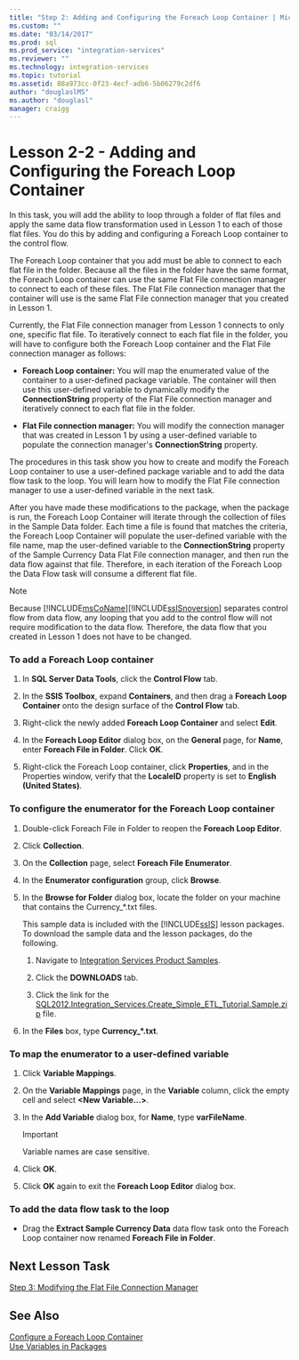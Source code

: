 ```yaml
---
title: "Step 2: Adding and Configuring the Foreach Loop Container | Microsoft Docs"
ms.custom: ""
ms.date: "03/14/2017"
ms.prod: sql
ms.prod_service: "integration-services"
ms.reviewer: ""
ms.technology: integration-services
ms.topic: tutorial
ms.assetid: 88a973cc-0f23-4ecf-adb6-5b06279c2df6
author: "douglaslMS"
ms.author: "douglasl"
manager: craigg
---
```

# Lesson 2-2 - Adding and Configuring the Foreach Loop Container
In this task, you will add the ability to loop through a folder of flat files and apply the same data flow transformation used in Lesson 1 to each of those flat files. You do this by adding and configuring a Foreach Loop container to the control flow.  
  
The Foreach Loop container that you add must be able to connect to each flat file in the folder. Because all the files in the folder have the same format, the Foreach Loop container can use the same Flat File connection manager to connect to each of these files. The Flat File connection manager that the container will use is the same Flat File connection manager that you created in Lesson 1.  
  
Currently, the Flat File connection manager from Lesson 1 connects to only one, specific flat file. To iteratively connect to each flat file in the folder, you will have to configure both the Foreach Loop container and the Flat File connection manager as follows:  
  
-   **Foreach Loop container:** You will map the enumerated value of the container to a user-defined package variable. The container will then use this user-defined variable to dynamically modify the **ConnectionString** property of the Flat File connection manager and iteratively connect to each flat file in the folder.  
  
-   **Flat File connection manager:** You will modify the connection manager that was created in Lesson 1 by using a user-defined variable to populate the connection manager's **ConnectionString** property.  
  
The procedures in this task show you how to create and modify the Foreach Loop container to use a user-defined package variable and to add the data flow task to the loop. You will learn how to modify the Flat File connection manager to use a user-defined variable in the next task.  
  
After you have made these modifications to the package, when the package is run, the Foreach Loop Container will iterate through the collection of files in the Sample Data folder. Each time a file is found that matches the criteria, the Foreach Loop Container will populate the user-defined variable with the file name, map the user-defined variable to the **ConnectionString** property of the Sample Currency Data Flat File connection manager, and then run the data flow against that file. Therefore, in each iteration of the Foreach Loop the Data Flow task will consume a different flat file.  
  
> [!NOTE]  
> Because [!INCLUDE[msCoName](../includes/msconame-md.md)][!INCLUDE[ssISnoversion](../includes/ssisnoversion-md.md)] separates control flow from data flow, any looping that you add to the control flow will not require modification to the data flow. Therefore, the data flow that you created in Lesson 1 does not have to be changed.  
  
### To add a Foreach Loop container  
  
1.  In **SQL Server Data Tools**, click the **Control Flow** tab.  
  
2.  In the **SSIS Toolbox**, expand **Containers**, and then drag a **Foreach Loop Container** onto the design surface of the **Control Flow** tab.  
  
3.  Right-click the newly added **Foreach Loop Container** and select **Edit**.  
  
4.  In the **Foreach Loop Editor** dialog box, on the **General** page, for **Name**, enter **Foreach File in Folder**. Click **OK**.  
  
5.  Right-click the Foreach Loop container, click **Properties**, and in the Properties window, verify that the **LocaleID** property is set to **English (United States)**.  
  
### To configure the enumerator for the Foreach Loop container  
  
1.  Double-click Foreach File in Folder to reopen the **Foreach Loop Editor**.  
  
2.  Click **Collection**.  
  
3.  On the **Collection** page, select **Foreach File Enumerator**.  
  
4.  In the **Enumerator configuration** group, click **Browse**.  
  
5.  In the **Browse for Folder** dialog box, locate the folder on your machine that contains the Currency_*.txt files.  
  
    This sample data is included with the [!INCLUDE[ssIS](../includes/ssis-md.md)] lesson packages. To download the sample data and the lesson packages, do the following.  
  
    1.  Navigate to [Integration Services Product Samples](http://go.microsoft.com/fwlink/?LinkId=275027). 
  
    2.  Click the **DOWNLOADS** tab.  
  
    3.  Click the link for the [SQL2012.Integration_Services.Create_Simple_ETL_Tutorial.Sample.zip](http://msftisprodsamples.codeplex.com/downloads/get/596031) file.  
  
6.  In the **Files** box, type **Currency_\*.txt**.  
  
### To map the enumerator to a user-defined variable  
  
1.  Click **Variable Mappings**.  
  
2.  On the **Variable Mappings** page, in the **Variable** column, click the empty cell and select **\<New Variable…>**.  
  
3.  In the **Add Variable** dialog box, for **Name**, type **varFileName**.  
  
    > [!IMPORTANT]  
    > Variable names are case sensitive.  
  
4.  Click **OK**.  
  
5.  Click **OK** again to exit the **Foreach Loop Editor** dialog box.  
  
### To add the data flow task to the loop  
  
-   Drag the **Extract Sample Currency Data** data flow task onto the Foreach Loop container now renamed **Foreach File in Folder**.  
  
## Next Lesson Task  
[Step 3: Modifying the Flat File Connection Manager](../integration-services/lesson-2-3-modifying-the-flat-file-connection-manager.md)  
  
## See Also  
[Configure a Foreach Loop Container](http://msdn.microsoft.com/library/519c6f96-5e1f-47d2-b96a-d49946948c25)  
[Use Variables in Packages](http://msdn.microsoft.com/library/7742e92d-46c5-4cc4-b9a3-45b688ddb787)  
  
  
  
